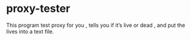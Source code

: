 # proxy-tester
This program test proxy for you , tells you if it’s live or dead , and put the lives into a text file.
